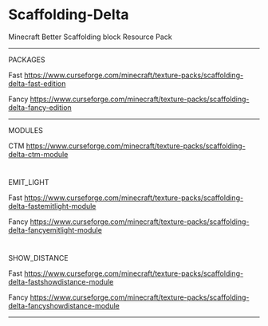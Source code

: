 # Scaffolding-Delta
Minecraft Better Scaffolding block Resource Pack



___
PACKAGES

Fast
https://www.curseforge.com/minecraft/texture-packs/scaffolding-delta-fast-edition

Fancy
https://www.curseforge.com/minecraft/texture-packs/scaffolding-delta-fancy-edition
___
MODULES

CTM
https://www.curseforge.com/minecraft/texture-packs/scaffolding-delta-ctm-module
#
EMIT_LIGHT

Fast
https://www.curseforge.com/minecraft/texture-packs/scaffolding-delta-fastemitlight-module

Fancy
https://www.curseforge.com/minecraft/texture-packs/scaffolding-delta-fancyemitlight-module
#
SHOW_DISTANCE

Fast
https://www.curseforge.com/minecraft/texture-packs/scaffolding-delta-fastshowdistance-module

Fancy
https://www.curseforge.com/minecraft/texture-packs/scaffolding-delta-fancyshowdistance-module
___
